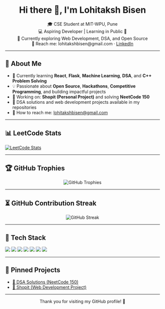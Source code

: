 <h1 align="center">Hi there 👋, I'm Lohitaksh Bisen</h1>

<p align="center">
🎓 CSE Student at MIT-WPU, Pune <br>
💻 Aspiring Developer | Learning in Public 🚀 <br>
🌱 Currently exploring Web Development, DSA, and Open Source <br>
📨 Reach me: lohitakshbisen@gmail.com · <a href="https://www.linkedin.com/in/lohitakshbisen">LinkedIn</a>
</p>

---

## 🚀 About Me

* 🌱 Currently learning **React**, **Flask**, **Machine Learning**, **DSA**, and **C++ Problem Solving**
* 💡 Passionate about **Open Source**, **Hackathons**, **Competitive Programming**, and building impactful projects
* 💼 Working on: **Shopit (Personal Project)** and solving **NeetCode 150**
* 📂 DSA solutions and web development projects available in my repositories
* 📨 How to reach me: [lohitakshbisen@gmail.com](mailto:lohitakshbisen@gmail.com)

---

## 📊 LeetCode Stats

[![LeetCode Stats](https://leetcard.jacoblin.cool/lohitakshbisen?ext=contest)](https://leetcode.com/lohitakshbisen)

---

## 🏆 GitHub Trophies

<p align="center">
  <img src="https://github-profile-trophy.vercel.app/?username=lohitakshcodes&theme=radical" alt="GitHub Trophies" />
</p>

---

## ⏳ GitHub Contribution Streak

<p align="center">
  <img src="https://streak-stats.demolab.com/?user=lohitakshcodes&theme=radical" alt="GitHub Streak" />
</p>

---

## 🔧 Tech Stack

<p>
  <img src="https://img.shields.io/badge/C++-00599C?style=for-the-badge&logo=cplusplus&logoColor=white" />
  <img src="https://img.shields.io/badge/React-20232A?style=for-the-badge&logo=react&logoColor=61DAFB" />
  <img src="https://img.shields.io/badge/Flask-000000?style=for-the-badge&logo=flask&logoColor=white" />
  <img src="https://img.shields.io/badge/Python-3776AB?style=for-the-badge&logo=python&logoColor=white" />
  <img src="https://img.shields.io/badge/SQLite-003B57?style=for-the-badge&logo=sqlite&logoColor=white" />
  <img src="https://img.shields.io/badge/HTML5-E34F26?style=for-the-badge&logo=html5&logoColor=white" />
  <img src="https://img.shields.io/badge/CSS3-1572B6?style=for-the-badge&logo=css3&logoColor=white" />
</p>

---

## 📂 Pinned Projects

* [📌 DSA Solutions (NeetCode 150)](https://github.com/lohitakshcodes/DSA-NeetCode150)
* [📌 Shopit (Web Development Project)](https://github.com/lohitakshcodes/Shopit)

---

<p align="center">
Thank you for visiting my GitHub profile! 🚀
</p>
